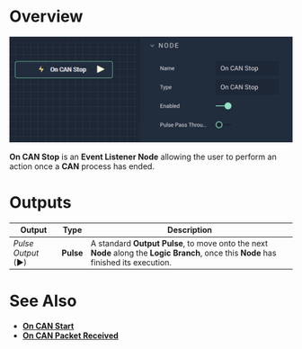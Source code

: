 # Overview

![The On CAN Stop Node.](../../../../.gitbook/assets/oncanstop.png)

**On CAN Stop** is an **Event Listener Node** allowing the user to perform an action once a **CAN** process has ended.
# Outputs

|Output|Type|Description|
|---|---|---|
|*Pulse Output* (►)|**Pulse**|A standard **Output Pulse**, to move onto the next **Node** along the **Logic Branch**, once this **Node** has finished its execution.|

# See Also

* [**On CAN Start**](oncanstart.md)
* [**On CAN Packet Received**](oncanpacketreceived.md)